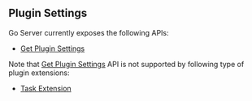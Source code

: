 ## Plugin Settings



Go Server currently exposes the following APIs:
* [Get Plugin Settings](version_1_0/get_plugin_settings.md)

Note that [Get Plugin Settings](version_1_0/get_plugin_settings.md) API is not supported by following type of plugin extensions:
* [Task Extension](http://docs.go.cd/current/extension_points/task_extension.html)
